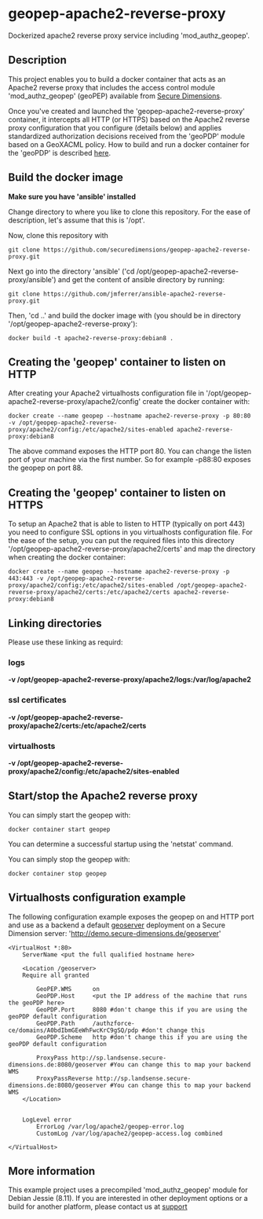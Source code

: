 # geopep-apache2-reverse-proxy
Dockerized apache2 reverse proxy service including 'mod_authz_geopep'.

## Description
This project enables you to build a docker container that acts as an Apache2 reverse proxy
that includes the access control module 'mod_authz_geopep' (geoPEP) available from [Secure Dimensions](https://www.secure-dimensions.de).

Once you've created and launched the 'geopep-apache2-reverse-proxy' container, it intercepts all HTTP (or HTTPS) based on the
Apache2 reverse proxy configuration that you configure (details below) and applies standardized authorization decisions received 
from the 'geoPDP' module based on a GeoXACML policy. How to build and run a docker container for the 'geoPDP' is described [here](todo).

## Build the docker image
**Make sure you have 'ansible' installed**

Change directory to where you like to clone this repository. For the ease of description, let's assume that this is '/opt'.

Now, clone this repository with
```
git clone https://github.com/securedimensions/geopep-apache2-reverse-proxy.git
```

Next go into the directory 'ansible' ('cd /opt/geopep-apache2-reverse-proxy/ansible') and 
get the content of ansible directory by running:
```
git clone https://github.com/jmferrer/ansible-apache2-reverse-proxy.git
```

Then, 'cd ..' and build the docker image with (you should be in directory '/opt/geopep-apache2-reverse-proxy'):
```
docker build -t apache2-reverse-proxy:debian8 .
```

## Creating the 'geopep' container to listen on HTTP
After creating your Apache2 virtualhosts configuration file in '/opt/geopep-apache2-reverse-proxy/apache2/config' create the docker container with:
```
docker create --name geopep --hostname apache2-reverse-proxy -p 80:80 -v /opt/geopep-apache2-reverse-proxy/apache2/config:/etc/apache2/sites-enabled apache2-reverse-proxy:debian8
```
The above command exposes the HTTP port 80. You can change the listen port of your machine via the first number. So for example -p88:80 exposes the geopep on port 88.

## Creating the 'geopep' container to listen on HTTPS
To setup an Apache2 that is able to listen to HTTP (typically on port 443) you need to configure SSL options in you virtualhosts configuration file.
For the ease of the setup, you can put the required files into this directory '/opt/geopep-apache2-reverse-proxy/apache2/certs' and map the directory when creating the docker container:
```
docker create --name geopep --hostname apache2-reverse-proxy -p 443:443 -v /opt/geopep-apache2-reverse-proxy/apache2/config:/etc/apache2/sites-enabled /opt/geopep-apache2-reverse-proxy/apache2/certs:/etc/apache2/certs apache2-reverse-proxy:debian8
```

## Linking directories
Please use these linking as requird:
### logs
**-v /opt/geopep-apache2-reverse-proxy/apache2/logs:/var/log/apache2**
### ssl certificates
**-v /opt/geopep-apache2-reverse-proxy/apache2/certs:/etc/apache2/certs**

### virtualhosts
**-v /opt/geopep-apache2-reverse-proxy/apache2/config:/etc/apache2/sites-enabled**

## Start/stop the Apache2 reverse proxy
You can simply start the geopep with:
````
docker container start geopep
````
You can determine a successful startup using the 'netstat' command.

You can simply stop the geopep with:
````
docker container stop geopep
````

## Virtualhosts configuration example
The following configuration example exposes the geopep on and HTTP port and use as a backend 
a default [geoserver](http://http://geoserver.org/) deployment on a Secure Dimension server:
'http://demo.secure-dimensions.de/geoserver'

```
<VirtualHost *:80>
    ServerName <put the full qualified hostname here>

    <Location /geoserver>
	Require all granted

        GeoPEP.WMS      on
        GeoPDP.Host     <put the IP address of the machine that runs the geoPDP here>
        GeoPDP.Port     8080 #don't change this if you are using the geoPDP default configuration
        GeoPDP.Path     /authzforce-ce/domains/A0bdIbmGEeWhFwcKrC9gSQ/pdp #don't change this
        GeoPDP.Scheme   http #don't change this if you are using the geoPDP default configuration

        ProxyPass http://sp.landsense.secure-dimensions.de:8080/geoserver #You can change this to map your backend WMS
        ProxyPassReverse http://sp.landsense.secure-dimensions.de:8080/geoserver #You can change this to map your backend WMS
    </Location>


	LogLevel error
        ErrorLog /var/log/apache2/geopep-error.log
        CustomLog /var/log/apache2/geopep-access.log combined

</VirtualHost>
```

## More information
This example project uses a precompiled 'mod_authz_geopep' module for Debian Jessie (8.11).
If you are interested in other deployment options or a build for another platform, please contact us at [support](mailto:support@secure-dimensions.de)
